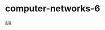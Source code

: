 # computer-networks-6

[sip](https://translated.turbopages.org/proxy_u/en-ru.ru.5355f33e-64509de2-0af0cbee-74722d776562/https/www.tutorialspoint.com/session_initiation_protocol/session_initiation_protocol_quick_guide.htm)
